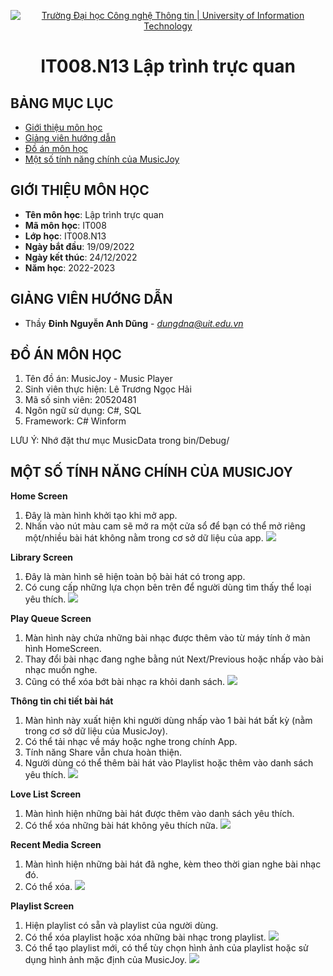 <p align="center">
  <a href="https://www.uit.edu.vn/" title="Trường Đại học Công nghệ Thông tin" style="border: 10;">
    <img src="https://i.imgur.com/gpSMUYr.png" alt="Trường Đại học Công nghệ Thông tin | University of Information Technology">
  </a>
</p>

<!-- Title -->
<h1 align="center"><b>IT008.N13 Lập trình trực quan</b></h1>



## BẢNG MỤC LỤC
* [ Giới thiệu môn học](#gioithieumonhoc)
* [ Giảng viên hướng dẫn](#giangvien)
* [ Đồ án môn học](#doan)
* [ Một số tính năng chính của MusicJoy](#tinhnang)
## GIỚI THIỆU MÔN HỌC
<a name="gioithieumonhoc"></a>
* **Tên môn học**: Lập trình trực quan
* **Mã môn học**: IT008
* **Lớp học**: IT008.N13
* **Ngày bắt đầu**: 19/09/2022
* **Ngày kết thúc**: 24/12/2022
* **Năm học**: 2022-2023

## GIẢNG VIÊN HƯỚNG DẪN
<a name="giangvien"></a>
* Thầy **Đinh Nguyễn Anh Dũng** - *dungdna@uit.edu.vn*


## ĐỒ ÁN MÔN HỌC
<a name="tinhnang"></a>
1. Tên đồ án: MusicJoy - Music Player
2. Sinh viên thực hiện: Lê Trương Ngọc Hải
3. Mã số sinh viên: 20520481
4. Ngôn ngữ sử dụng: C#, SQL
5. Framework: C# Winform

LƯU Ý: Nhớ đặt thư mục MusicData trong bin/Debug/

## MỘT SỐ TÍNH NĂNG CHÍNH CỦA MUSICJOY
<a name="doan"></a>
**Home Screen**
1. Đây là màn hình khởi tạo khi mở app.
2. Nhấn vào nút màu cam sẽ mở ra một cửa sổ để bạn có thể mở riêng một/nhiều bài hát không nằm trong cơ sở dữ liệu của app. 
![](https://i.imgur.com/s93GrGh.png)

**Library Screen**
1. Đây là màn hình sẽ hiện toàn bộ bài hát có trong app.
2. Có cung cấp những lựa chọn bên trên để người dùng tìm thấy thể loại yêu thích.
![](https://i.imgur.com/LPkNSnI.png)

**Play Queue Screen**
1. Màn hình này chứa những bài nhạc được thêm vào từ máy tính ở màn hình HomeScreen.
2. Thay đổi bài nhạc đang nghe bằng nút Next/Previous hoặc nhấp vào bài nhạc muốn nghe.
3. Cũng có thể xóa bớt bài nhạc ra khỏi danh sách.
![](https://i.imgur.com/p8yRupQ.png)

**Thông tin chi tiết bài hát**
1. Màn hình này xuất hiện khi người dùng nhấp vào 1 bài hát bất kỳ (nằm trong cơ sở dữ liệu của MusicJoy).
2. Có thể tải nhạc về máy hoặc nghe trong chính App.
3. Tính năng Share vẫn chưa hoàn thiện.
4. Người dùng có thể thêm bài hát vào Playlist hoặc thêm vào danh sách yêu thích.
![](https://i.imgur.com/aL4nVnj.png)

**Love List Screen**
1. Màn hình hiện những bài hát được thêm vào danh sách yêu thích.
2. Có thể xóa những bài hát không yêu thích nữa.
![](https://i.imgur.com/FGhlQax.png)

**Recent Media Screen**
1. Màn hình hiện những bài hát đã nghe, kèm theo thời gian nghe bài nhạc đó.
2. Có thể xóa.
![](https://i.imgur.com/xpYmdnX.png)


**Playlist Screen**
1. Hiện playlist có sẵn và playlist của người dùng.
2. Có thể xóa playlist hoặc xóa những bài nhạc trong playlist.
![](https://i.imgur.com/N7Nbzu0.png)
3. Có thể tạo playlist mới, có thể tùy chọn hình ảnh của playlist hoặc sử dụng hình ảnh mặc định của MusicJoy.
![](https://i.imgur.com/R38b8b6.png)




